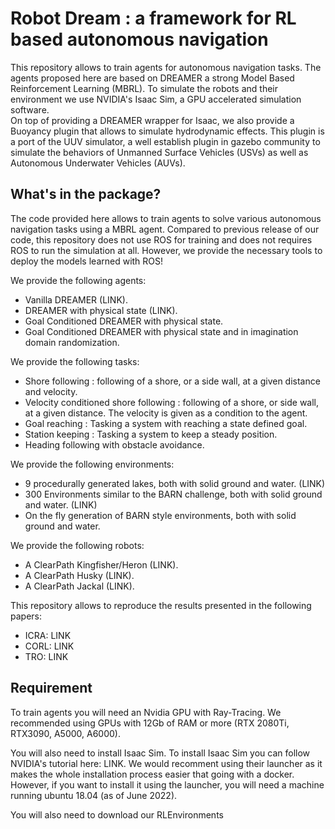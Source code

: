 # Robot Dream : a framework for RL based autonomous navigation

This repository allows to train agents for autonomous navigation tasks. The agents proposed here are based on DREAMER a strong Model Based Reinforcement Learning (MBRL).
To simulate the robots and their environment we use NVIDIA's Isaac Sim, a GPU accelerated simulation software.  
On top of providing a DREAMER wrapper for Isaac, we also provide a Buoyancy plugin that allows to simulate hydrodynamic effects.
This plugin is a port of the UUV simulator, a well establish plugin in gazebo community to simulate the behaviors of Unmanned Surface Vehicles (USVs) as well as Autonomous Underwater Vehicles (AUVs).

## What's in the package?

The code provided here allows to train agents to solve various autonomous navigation tasks using a MBRL agent. Compared to previous release of our code, this repository does not use ROS for training and does not requires ROS to run the simulation at all. However, we provide the necessary tools to deploy the models learned with ROS!

We provide the following agents:
- Vanilla DREAMER (LINK).
- DREAMER with physical state (LINK).
- Goal Conditioned DREAMER with physical state.
- Goal Conditioned DREAMER with physical state and in imagination domain randomization.

We provide the following tasks:
- Shore following : following of a shore, or a side wall, at a given distance and velocity.
- Velocity conditioned shore following : following of a shore, or side wall, at a given distance. The velocity is given as a condition to the agent.
- Goal reaching : Tasking a system with reaching a state defined goal.
- Station keeping : Tasking a system to keep a steady position.
- Heading following with obstacle avoidance.

We provide the following environments:
- 9 procedurally generated lakes, both with solid ground and water. (LINK)
- 300 Environments similar to the BARN challenge, both with solid ground and water. (LINK)
- On the fly generation of BARN style environments, both with solid ground and water.

We provide the following robots:
- A ClearPath Kingfisher/Heron (LINK).
- A ClearPath Husky (LINK).
- A ClearPath Jackal (LINK).

This repository allows to reproduce the results presented in the following papers:
- ICRA: LINK
- CORL: LINK
- TRO: LINK


## Requirement

To train agents you will need an Nvidia GPU with Ray-Tracing. We recommended using GPUs with 12Gb of RAM or more (RTX 2080Ti, RTX3090, A5000, A6000).


You will also need to install Isaac Sim. To install Isaac Sim you can follow NVIDIA's tutorial here: LINK. We would recomment using their launcher as it makes the whole installation process easier that going with a docker. However, if you want to install it using the launcher, you will need a machine running ubuntu 18.04 (as of June 2022).

You will also need to download our RLEnvironments
